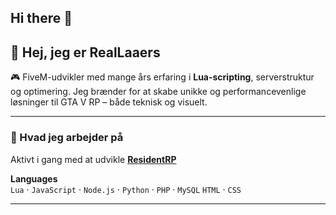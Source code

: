 ## Hi there 👋

## 👋 Hej, jeg er RealLaaers

🎮 FiveM-udvikler med mange års erfaring i **Lua-scripting**, serverstruktur og optimering. Jeg brænder for at skabe unikke og performancevenlige løsninger til GTA V RP – både teknisk og visuelt.

---

### 🚀 Hvad jeg arbejder på
Aktivt i gang med at udvikle **[ResidentRP](https://discord.gg/resident)**

**Languages**  
`Lua` · `JavaScript` · `Node.js` · `Python` · `PHP` · `MySQL` `HTML` · `CSS`

---

